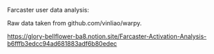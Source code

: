 Farcaster user data analysis:

Raw data taken from github.com/vinliao/warpy.

https://glory-bellflower-ba8.notion.site/Farcaster-Activation-Analysis-b6fffb3edcc94ad681883adf6b80edec